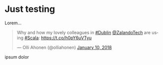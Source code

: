 # Just testing

Lorem...

<blockquote class="twitter-tweet" data-lang="en"><p lang="en" dir="ltr">Why and how my lovely colleagues in <a href="https://twitter.com/hashtag/Dublin?src=hash&amp;ref_src=twsrc%5Etfw">#Dublin</a> <a href="https://twitter.com/ZalandoTech?ref_src=twsrc%5Etfw">@ZalandoTech</a> are using <a href="https://twitter.com/hashtag/Scala?src=hash&amp;ref_src=twsrc%5Etfw">#Scala</a>: <a href="https://t.co/h0pY6uVTyu">https://t.co/h0pY6uVTyu</a></p>&mdash; Olli Ahonen (@olliahonen) <a href="https://twitter.com/olliahonen/status/951001268721504256?ref_src=twsrc%5Etfw">January 10, 2018</a></blockquote>
<script async src="https://platform.twitter.com/widgets.js" charset="utf-8"></script>

ipsum dolor
